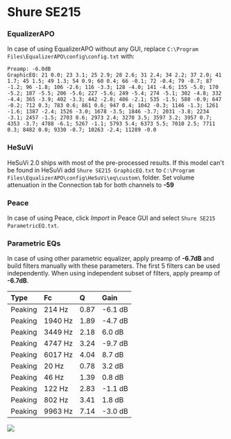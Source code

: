 # Shure SE215

### EqualizerAPO
In case of using EqualizerAPO without any GUI, replace `C:\Program Files\EqualizerAPO\config\config.txt`
with:
```
Preamp: -6.0dB
GraphicEQ: 21 0.0; 23 3.1; 25 2.9; 28 2.6; 31 2.4; 34 2.2; 37 2.0; 41 1.7; 45 1.5; 49 1.3; 54 0.9; 60 0.4; 66 -0.1; 72 -0.4; 79 -0.7; 87 -1.2; 96 -1.8; 106 -2.6; 116 -3.3; 128 -4.0; 141 -4.6; 155 -5.0; 170 -5.2; 187 -5.5; 206 -5.6; 227 -5.6; 249 -5.4; 274 -5.1; 302 -4.8; 332 -4.4; 365 -3.9; 402 -3.3; 442 -2.8; 486 -2.1; 535 -1.5; 588 -0.9; 647 -0.2; 712 0.3; 783 0.6; 861 0.6; 947 0.4; 1042 -0.3; 1146 -1.3; 1261 -1.6; 1387 -2.4; 1526 -3.0; 1678 -3.5; 1846 -3.7; 2031 -3.8; 2234 -3.1; 2457 -1.5; 2703 0.6; 2973 2.4; 3270 3.5; 3597 3.2; 3957 0.7; 4353 -3.7; 4788 -6.1; 5267 -1.1; 5793 5.4; 6373 5.5; 7010 2.5; 7711 0.3; 8482 0.0; 9330 -0.7; 10263 -2.4; 11289 -0.0
```

### HeSuVi
HeSuVi 2.0 ships with most of the pre-processed results. If this model can't be found in HeSuVi add
`Shure SE215 GraphicEQ.txt` to `C:\Program Files\EqualizerAPO\config\HeSuVi\eq\custom\` folder.
Set volume attenuation in the Connection tab for both channels to **-59**

### Peace
In case of using Peace, click *Import* in Peace GUI and select `Shure SE215 ParametricEQ.txt`.

### Parametric EQs
In case of using other parametric equalizer, apply preamp of **-6.7dB** and build filters manually
with these parameters. The first 5 filters can be used independently.
When using independent subset of filters, apply preamp of **-6.7dB**.

| Type    | Fc      |    Q | Gain    |
|:--------|:--------|:-----|:--------|
| Peaking | 214 Hz  | 0.87 | -6.1 dB |
| Peaking | 1940 Hz | 1.89 | -4.7 dB |
| Peaking | 3449 Hz | 2.18 | 6.0 dB  |
| Peaking | 4747 Hz | 3.24 | -9.7 dB |
| Peaking | 6017 Hz | 4.04 | 8.7 dB  |
| Peaking | 20 Hz   | 0.78 | 3.2 dB  |
| Peaking | 46 Hz   | 1.39 | 0.8 dB  |
| Peaking | 122 Hz  | 2.83 | -1.1 dB |
| Peaking | 802 Hz  | 3.41 | 1.8 dB  |
| Peaking | 9963 Hz | 7.14 | -3.0 dB |

![](https://raw.githubusercontent.com/jaakkopasanen/AutoEq/master/results/rtings/sbaf-serious/Shure%20SE215/Shure%20SE215.png)